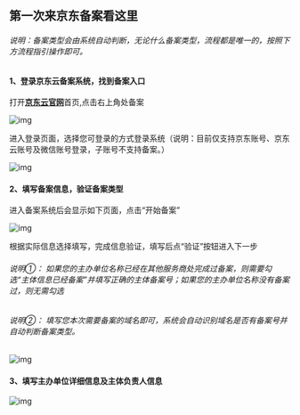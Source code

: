## 第一次来京东备案看这里

###### 说明：备案类型会由系统自动判断，无论什么备案类型，流程都是唯一的，按照下方流程指引操作即可。

#### 1、登录京东云备案系统，找到备案入口

打开[**京东云官网**](jdcloud.com)首页,点击右上角处备案

![img](https://github.com/jdcloudcom/cn/blob/zhaomeichen-beian-20220308/documentation/Domain-Name-%26-License/Image-Domain/Beian-Newimage/1-home-page.png)

进入登录页面，选择您可登录的方式登录系统（说明：目前仅支持京东账号、京东云账号及微信账号登录，子账号不支持备案。）

![img](https://github.com/jdcloudcom/cn/blob/zhaomeichen-beian-20220308/documentation/Domain-Name-%26-License/Image-Domain/Beian-Newimage/2-log-in.png)

#### 2、填写备案信息，验证备案类型

进入备案系统后会显示如下页面，点击“开始备案”

![img](https://github.com/jdcloudcom/cn/blob/zhaomeichen-beian-20220308/documentation/Domain-Name-%26-License/Image-Domain/Beian-Newimage/3-first-8505.png)

根据实际信息选择填写，完成信息验证，填写后点“验证”按钮进入下一步
###### 说明①： 如果您的主办单位名称已经在其他服务商处完成过备案，则需要勾选“主体信息已经备案”并填写正确的主体备案号；如果您的主办单位名称没有备案过，则无需勾选
###### 说明②： 填写您本次需要备案的域名即可，系统会自动识别域名是否有备案号并自动判断备案类型。

![img](https://github.com/jdcloudcom/cn/blob/zhaomeichen-beian-20220308/documentation/Domain-Name-%26-License/Image-Domain/Beian-Newimage/4-jiaoyan-new.png)

#### 3、填写主办单位详细信息及主体负责人信息

![img](https://github.com/jdcloudcom/cn/blob/zhaomeichen-beian-20220308/documentation/Domain-Name-%26-License/Image-Domain/Beian-Newimage/4-1-Supplementary-subject-information.png)
